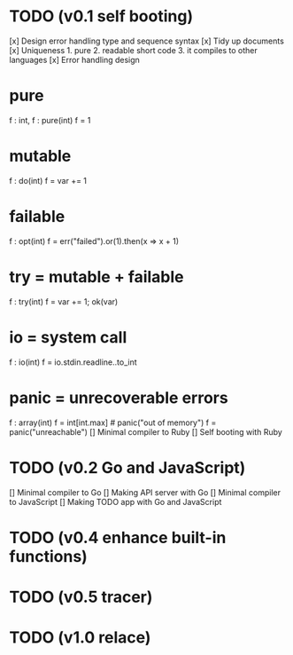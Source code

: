 # TODO (v0.1 self booting)
[x] Design error handling type and sequence syntax
[x] Tidy up documents
[x] Uniqueness
    1. pure
    2. readable short code
    3. it compiles to other languages
[x] Error handling design
   # pure
   f : int, f : pure(int)
   f = 1
   # mutable
   f : do(int)
   f = var += 1
   # failable
   f : opt(int)
   f = err("failed").or(1).then(x => x + 1)
   # try = mutable + failable
   f : try(int)
   f = var += 1; ok(var)
   # io = system call
   f : io(int)
   f = io.stdin.readline..to_int
   # panic = unrecoverable errors
   f : array(int)
   f = int[int.max] # panic("out of memory")
   f = panic("unreachable")
[] Minimal compiler to Ruby
[] Self booting with Ruby

# TODO (v0.2 Go and JavaScript)
[] Minimal compiler to Go
[] Making API server with Go
[] Minimal compiler to JavaScript
[] Making TODO app with Go and JavaScript

# TODO (v0.4 enhance built-in functions)

# TODO (v0.5 tracer)

# TODO (v1.0 relace)
